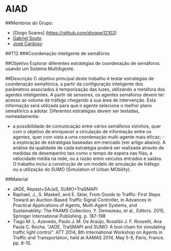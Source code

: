 # AIAD

##Membros do Grupo:
- [Diogo Soares] (https://github.com/diogoei12102)
- [Gabriel Souto](https://github.com/Inframan)
- [José Cardoso](https://github.com/JoseCardoso)

##T12
###Coordenação inteligente de semáforos

##Objetivo
Explorar diferentes estratégias de coordenação de semáforos usando um Sistema MultiAgente.

##Descrição
O objetivo principal deste trabalho é testar estratégias de coordenação semafórica, a partir da
configuração inteligente dos parâmetros associados à temporização das luzes, utilizando a
metáfora dos agentes inteligentes.
A partir de sensores, os agentes semáforos devem ter acesso ao volume de tráfego chegando à
sua área de intervenção. Esta informação será utilizada para que o agente selecione o melhor
plano semafórico a adotar. Diferentes estratégias devem ser testadas, nomeadamente:
  - a possibilidade de comunicação entre vários semáforos vizinhos, quer com o objetivo
de enriquecer a circulação de informação entre os agentes, quer com vista a uma
coordenação multi-agente mais eficaz;
  -a exploração de estratégias baseadas em mercado (ver artigo abaixo).
A análise da qualidade de cada estratégia poderá ser realizada através de medidas de
desempenho tais como o tempo de espera nas filas, a velocidade média na rede, ou a razão
entre veículos entrados e saídos.
O trabalho inclui a construção de um modelo de simulação de tráfego ou a utilização do SUMO
(Simulation of Urban MObility).

##Material
- JADE, Repast+SAJaS, SUMO+TraSMAPI
- Raphael, J., S. Maskell, and E. Sklar, From Goods to Traffic: First Steps Toward an
Auction-Based Traffic Signal Controller, in Advances in Practical Applications of
Agents, Multi-Agent Systems, and Sustainability: The PAAMS Collection, Y.
Demazeau, et al., Editors. 2015, Springer International Publishing. p. 187-198
- Tiago M. L. Azevedo, Paulo J. M. De Araújo, Rosaldo J. F. Rossetti, Ana Paula C.
Rocha. "JADE, TraSMAPI and SUMO: A tool-chain for simulating traffic light control".
ATT 2014, 8th International Workshop on Agents in Traffic and Transportation, held
at AAMAS 2014, May 5-6, Paris, France. pp. 8-15.
